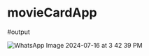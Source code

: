 # movieCardApp

#output

![WhatsApp Image 2024-07-16 at 3 42 39 PM](https://github.com/user-attachments/assets/b090e98a-1028-4679-8ee7-0ed802d40c8f)
